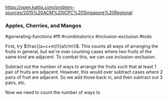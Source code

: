 https://open.kattis.com/problem-sources/2015%20ACM%20ICPC%20Singapore%20Regional

### Apples, Cherries, and Mangos

#generating-functions #fft #combinatorics #inclusion-exclusion
#todo

First, try $\frac{(a+c+m)!}{a!c!m!}$. This counts all ways of arranging the fruits in general, but we're over counting cases where two fruits of the same kind are adjacent. To combat this, we can use inclusion-exclusion.

Subtract out the number of ways to arrange the fruits such that at least 1 pair of fruits are adjacent. However, this would over subtract cases where 2 pairs of fruit are adjacent. So we add those back in, and then subtract out 3 pairs, etc.

Now we need to count the number of ways to 